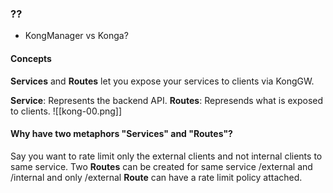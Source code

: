 ### ??
- KongManager vs Konga?


#### Concepts
**Services** and **Routes** let you expose your services to clients via KongGW.

**Service**: Represents the backend API.
**Routes**: Represends what is exposed to clients.
![[kong-00.png]]



#### Why have two metaphors "Services" and "Routes"?
Say you want to rate limit only the external clients and not internal clients to same service.
Two **Routes** can be created for same service /external and /internal and only /external **Route** can have a rate limit policy attached.



